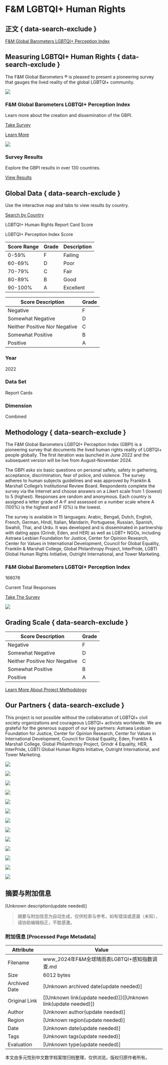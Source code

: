 # F&M LGBTQI+ Human Rights

## 正文 { data-search-exclude }


[F&M Global Barometers LGBTQI+ Perception Index](https://www.lgbtqiperceptionindex.org)

## Measuring LGBTQI+ Human Rights { data-search-exclude }

The F&M Global Barometers ® is pleased to present a pioneering survey that gauges the lived reality of the global LGBTQI+ community.

![](https://fandmhrpi.wpengine.com/wp-content/uploads/2022/06/survey-1.svg)

### F&M Global Barometers LGBTQI+ Perception Index

Learn more about the creation and dissemination of the GBPI.

[Take Survey](/survey/)

[Learn More](/methodology/)

![](https://fandmhrpi.wpengine.com/wp-content/uploads/2022/06/results-1.svg)

### Survey Results

Explore the GBPI results in over 130 countries.

[View Results](https://www.lgbtqiperceptionindex.org/results/)

## Global Data { data-search-exclude }

Use the interactive map and tabs to view results by country.

[Search by Country](https://www.lgbtqiperceptionindex.org/results/)

LGBTQI+ Human Rights Report Card Score

LGBTQI+ Perception Index Score

| Score Range | Grade       | Description         |
|-------------|-------------|---------------------|
| 0-59%       | F           | Failing             |
| 60-69%      | D           | Poor                |
| 70-79%      | C           | Fair                |
| 80-89%      | B           | Good                |
| 90-100%     | A           | Excellent           |

| Score Description           | Grade |
|-----------------------------|-------|
| Negative                     | F     |
| Somewhat Negative            | D     |
| Neither Positive Nor Negative | C     |
| Somewhat Positive            | B     |
| Positive                     | A     |

### Year

2022

### Data Set

Report Cards

### Dimension

Combined

## Methodology { data-search-exclude }

The F&M Global Barometers LGBTQI+ Perception Index (GBPI) is a pioneering survey that documents the lived human rights reality of LGBTQI+ people globally. The first iteration was launched in June 2022 and the subsequent version will be live from August-November 2024.

The GBPI asks six basic questions on personal safety, safety in gathering, acceptance, discrimination, fear of police, and violence. The survey adheres to human subjects guidelines and was approved by Franklin & Marshall College’s Institutional Review Board. Respondents complete the survey via the Internet and choose answers on a Likert scale from 1 (lowest) to 5 (highest). Responses are random and anonymous. Each country is assigned a letter grade of A-F and assessed on a number scale where A (100%) is the highest and F (0%) is the lowest.

The survey is available in 15 languages: Arabic, Bengali, Dutch, English, French, German, Hindi, Italian, Mandarin, Portuguese, Russian, Spanish, Swahili, Thai, and Urdu. It was developed and is disseminated in partnership with dating apps (Grindr, Eden, and HER) as well as LGBT+ NGOs, including Astraea Lesbian Foundation for Justice, Center for Opinion Research, Center for Values in International Development, Council for Global Equality, Franklin & Marshall College, Global Philanthropy Project, InterPride, LGBTI Global Human Rights Initiative, Outright International, and Tower Marketing.

### F&M Global Barometers LGBTQI+ Perception Index

166076

Current Total Responses

[Take The Survey](https://www.lgbtqiperceptionindex.org/survey/)

![](https://www.lgbtqiperceptionindex.org/wp-content/uploads/2022/07/right.png)

## Grading Scale { data-search-exclude }

| Score Description           | Grade |
|-----------------------------|-------|
| Negative                     | F     |
| Somewhat Negative            | D     |
| Neither Positive Nor Negative | C     |
| Somewhat Positive            | B     |
| Positive                     | A     |

[Learn More About Project Methodology](https://www.lgbtqiperceptionindex.org/methodology/)

## Our Partners { data-search-exclude }

This project is not possible without the collaboration of LGBTQI+ civil society organizations and courageous LGBTQI+ activists worldwide. We are grateful for the generous support of our key partners: Astraea Lesbian Foundation for Justice, Center for Opinion Research, Center for Values in International Development, Council for Global Equality, Eden, Franklin & Marshall College, Global Philanthropy Project, Grindr 4 Equality, HER, InterPride, LGBTI Global Human Rights Initiative, Outright International, and Tower Marketing.

[![](https://www.lgbtqiperceptionindex.org/wp-content/uploads/2022/08/cge_logo.png)](http://globalequality.org/)

[![](https://www.lgbtqiperceptionindex.org/wp-content/uploads/2022/08/franklin-marshal.svg)](https://www.fandm.edu/)

[![](https://www.lgbtqiperceptionindex.org/wp-content/uploads/2022/08/GridrEquality.png)](https://www.grindr.com/g4e/)

[![](https://www.lgbtqiperceptionindex.org/wp-content/uploads/2024/09/C4V-logo-2.png)](https://centerforvalues.international/)

[![](https://www.lgbtqiperceptionindex.org/wp-content/uploads/2022/10/Her-Logo-300x300.png)](https://weareher.com/)

[![](https://www.lgbtqiperceptionindex.org/wp-content/uploads/2022/10/cropped-Trademark_Combo_Eden.png)](https://myeden.me/)

[![](https://www.lgbtqiperceptionindex.org/wp-content/uploads/2022/10/Astraea-292x300.png)](https://www.astraeafoundation.org/)

![](https://www.lgbtqiperceptionindex.org/wp-content/uploads/2022/12/interpride-logo.png)

![](https://www.lgbtqiperceptionindex.org/wp-content/uploads/2024/08/TWR-Logo-Vertical-K.png)

![](https://www.lgbtqiperceptionindex.org/wp-content/uploads/2022/12/Center-for-Opinion-Research.gif)

[![](https://www.lgbtqiperceptionindex.org/wp-content/uploads/2024/10/Safe-Space-Alliance-logo-website-badge-transparent-background-1024x1024.png)](https://safespacealliance.com/)

[![](https://www.lgbtqiperceptionindex.org/wp-content/uploads/2024/09/gpp_logo_square_neg_cmyk-1024x1024.jpg)](https://globalphilanthropyproject.org/)

[![](https://www.lgbtqiperceptionindex.org/wp-content/uploads/2024/09/Copy-of-OI_Outright_International_Logo_Black_Primary.jpg)](https://outrightinternational.org/)
<!-- tcd_original_link https://www.lgbtqiperceptionindex.org/survey/mandarin/ -->


## 摘要与附加信息

<!-- tcd_abstract -->
[Unknown description(update needed)]
<!-- tcd_abstract_end -->

> 摘要与附加信息为自动生成，仅供检索与参考。如有错误或遗漏（未知），请协助编辑指正，不胜感激。

### 附加信息 [Processed Page Metadata]

| Attribute       | Value                                  |
|-----------------|----------------------------------------|
| Filename        | www_2024年F&M全球晴雨表LGBTQI+感知指数调查.md                             |
| Size            | 6012 bytes                           |
| Archived Date   | [Unknown archived date(update needed)]                             |
| Original Link   | [[Unknown link(update needed)]]([Unknown link(update needed)])                       |
| Author          | [Unknown author(update needed)]                               |
| Region          | [Unknown region(update needed)]                               |
| Date            | [Unknown date(update needed)]                                 |
| Tags            | [Unknown tags(update needed)]                                 |
| Evaluation            | [Unknown type(update needed)]                                 |
<!-- tcd_table_end -->

本文由多元性别中文数字档案馆归档整理，仅供浏览。版权归原作者所有。
